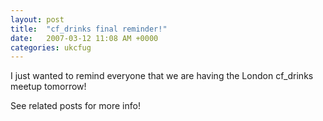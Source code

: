 ```yaml
---
layout: post
title:  "cf_drinks final reminder!"
date:   2007-03-12 11:08 AM +0000
categories: ukcfug
---
```

I just wanted to remind everyone that we are having the London cf_drinks meetup tomorrow!

See related posts for more info!